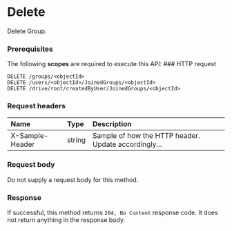 # Delete

Delete Group.
### Prerequisites
The following **scopes** are required to execute this API: ### HTTP request
<!-- { "blockType": "ignored" } -->
```http
DELETE /groups/<objectId>
DELETE /users/<objectId>/JoinedGroups/<objectId>
DELETE /drive/root/createdByUser/JoinedGroups/<objectId>

```
### Request headers
| Name       | Type | Description|
|:---------------|:--------|:----------|
| X-Sample-Header  | string  | Sample of how the HTTP header. Update accordingly...|

### Request body
Do not supply a request body for this method.


### Response
If successful, this method returns `204, No Content` response code. It does not return anything in the response body.


<!-- uuid: 2787593a-f53d-429f-b7c0-d1c4d2595ed7
2015-10-15 03:41:19 UTC -->
<!-- {
  "type": "#page.annotation",
  "description": "Delete",
  "keywords": "",
  "section": "documentation",
  "tocPath": ""
}-->